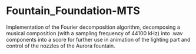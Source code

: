 # Fountain_Foundation-MTS
Implementation of the Fourier decomposition algorithm, decomposing a musical composition (with a sampling frequency of 44100 kHz) into .wav components into a score for further use in animation of the lighting part and control of the nozzles of the Aurora fountain.
